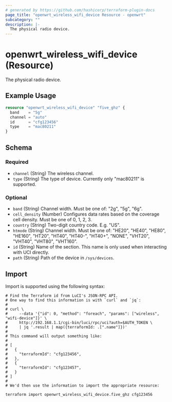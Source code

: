 ```yaml
---
# generated by https://github.com/hashicorp/terraform-plugin-docs
page_title: "openwrt_wireless_wifi_device Resource - openwrt"
subcategory: ""
description: |-
  The physical radio device.
---
```


# openwrt_wireless_wifi_device (Resource)

The physical radio device.

## Example Usage

```terraform
resource "openwrt_wireless_wifi_device" "five_ghz" {
  band    = "5g"
  channel = "auto"
  id      = "cfg123456"
  type    = "mac80211"
}
```

<!-- schema generated by tfplugindocs -->
## Schema

### Required

- `channel` (String) The wireless channel.
- `type` (String) The type of device. Currently only "mac80211" is supported.

### Optional

- `band` (String) Channel width. Must be one of: "2g", "5g", "6g".
- `cell_density` (Number) Configures data rates based on the coverage cell density. Must be one of 0, 1, 2, 3.
- `country` (String) Two-digit country code. E.g. "US".
- `htmode` (String) Channel width. Must be one of: "HE20", "HE40", "HE80", "HE160", "HT20", "HT40", "HT40-", "HT40+", "NONE", "VHT20", "VHT40", "VHT80", "VHT160".
- `id` (String) Name of the section. This name is only used when interacting with UCI directly.
- `path` (String) Path of the device in `/sys/devices`.

## Import

Import is supported using the following syntax:

```shell
# Find the Terraform id from LuCI's JSON-RPC API.
# One way to find this information is with `curl` and `jq`:
#
# curl \
#     --data '{"id": 0, "method": "foreach", "params": ["wireless", "wifi-device"]}' \
#     http://192.168.1.1/cgi-bin/luci/rpc/uci?auth=$AUTH_TOKEN \
#     | jq '.result | map({terraformId: .[".name"]})'
#
# This command will output something like:
#
# [
#   {
#     "terraformId": "cfg123456",
#   },
#   {
#     "terraformId": "cfg123457",
#   }
# ]
#
# We'd then use the information to import the appropriate resource:

terraform import openwrt_wireless_wifi_device.five_ghz cfg123456
```
